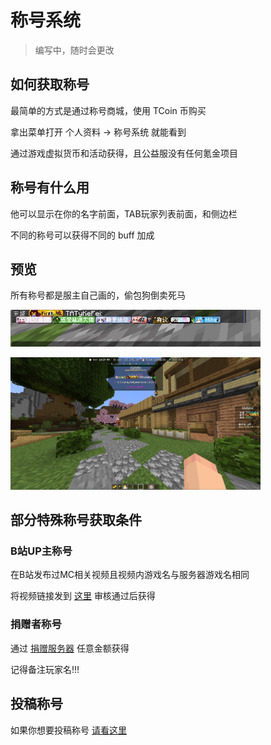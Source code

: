 # 称号系统

> 编写中，随时会更改

## 如何获取称号

最简单的方式是通过称号商城，使用 TCoin 币购买

拿出菜单打开 个人资料 → 称号系统 就能看到

通过游戏虚拟货币和活动获得，且公益服没有任何氪金项目

## 称号有什么用

他可以显示在你的名字前面，TAB玩家列表前面，和侧边栏

不同的称号可以获得不同的 buff 加成

## 预览

所有称号都是服主自己画的，偷包狗倒卖死马

<img src="/Play/NameTag/img/chat.jpg" width="400px"></img>

<img src="/Play/NameTag/img/demo.jpg" width="400px"></img>

## 部分特殊称号获取条件

### B站UP主称号

在B站发布过MC相关视频且视频内游戏名与服务器游戏名相同

将视频链接发到 <a href="https://bbs.tatysmp.love/index.php?forums/%E7%A7%B0%E5%8F%B7%E6%8A%95%E7%A8%BF.9/">这里</a> 审核通过后获得

### 捐赠者称号

通过 <a href="https://wiki.tatysmp.love/#/donate">捐赠服务器</a> 任意金额获得

记得备注玩家名!!!

## 投稿称号

如果你想要投稿称号 <a href="https://bbs.tatysmp.love/index.php?threads/%E5%A6%82%E4%BD%95%E6%AD%A3%E7%A1%AE%E6%8A%95%E7%A8%BF%E7%A7%B0%E5%8F%B7-%E9%9D%99%E6%80%81%E7%A7%B0%E5%8F%B7.6/">请看这里</a>
